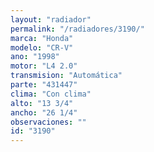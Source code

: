 ```yaml
---
layout: "radiador"
permalink: "/radiadores/3190/"
marca: "Honda"
modelo: "CR-V"
ano: "1998"
motor: "L4 2.0"
transmision: "Automática"
parte: "431447"
clima: "Con clima"
alto: "13 3/4"
ancho: "26 1/4"
observaciones: ""
id: "3190"
---
```



